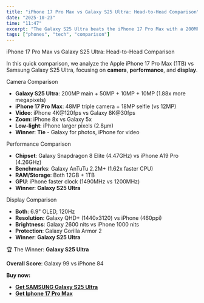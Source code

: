 ```yaml
---
title: "iPhone 17 Pro Max vs Galaxy S25 Ultra: Head-to-Head Comparison"
date: "2025-10-23"
time: "11:47"
excerpt: "The Galaxy S25 Ultra beats the iPhone 17 Pro Max with a 200MP camera, 2.2M AnTuTu performance, and 2600-nit QHD+ display (99 vs 84)"
tags: ["phones", "tech", "comparison"]
---
```


iPhone 17 Pro Max vs Galaxy S25 Ultra: Head-to-Head Comparison

In this quick comparison, we analyze the Apple iPhone 17 Pro Max (1TB) vs Samsung Galaxy S25 Ultra, focusing on **camera**, **performance**, and **display**.

 Camera Comparison

- **Galaxy S25 Ultra**: 200MP main + 50MP + 10MP + 10MP (1.88x more megapixels)
- **iPhone 17 Pro Max**: 48MP triple camera + 18MP selfie (vs 12MP)
- **Video**: iPhone 4K@120fps vs Galaxy 8K@30fps
- **Zoom**: iPhone 8x vs Galaxy 5x
- **Low-light**: iPhone larger pixels (2.8µm)
- **Winner**: **Tie** - Galaxy for photos, iPhone for video

 Performance Comparison

- **Chipset**: Galaxy Snapdragon 8 Elite (4.47GHz) vs iPhone A19 Pro (4.26GHz)
- **Benchmarks**: Galaxy AnTuTu 2.2M+ (1.62x faster CPU)
- **RAM/Storage**: Both 12GB + 1TB
- **GPU**: iPhone faster clock (1490MHz vs 1200MHz)
- **Winner**: **Galaxy S25 Ultra**

 Display Comparison

- **Both**: 6.9" OLED, 120Hz
- **Resolution**: Galaxy QHD+ (1440x3120) vs iPhone (460ppi)
- **Brightness**: Galaxy 2600 nits vs iPhone 1000 nits
- **Protection**: Galaxy Gorilla Armor 2
- **Winner**: **Galaxy S25 Ultra**

🏆 The Winner: **Galaxy S25 Ultra**

**Overall Score**: Galaxy 99 vs iPhone 84

**Buy now:**
- **[Get SAMSUNG Galaxy S25 Ultra](https://amzn.to/4o4CLDL)**
- **[Get Iphone 17 Pro Max](https://www.apple.com/shop/buy-iphone/iphone-17-pro)**
